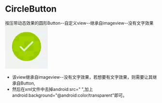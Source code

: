 # CircleButton
按压带动态效果的圆形Button--自定义view--继承自imageview--没有文字效果<br>
![效果](https://github.com/liangjingdev/CircleButton/raw/master/img/example.gif)

* 该view继承自imageview--没有文字效果，若想要有文字效果，则需要让其继承自Button,
* 然后在xml文件中去掉android:src=" ",加上android:background="@android:color/transparent"即可。
